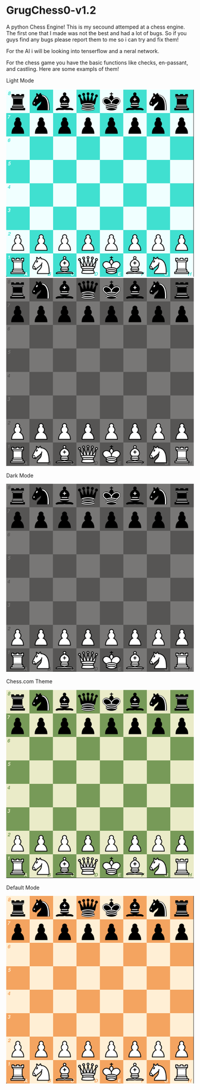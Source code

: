 # GrugChess0-v1.2
A python Chess Engine!
This is my secound attemped at a chess engine. The first one that I made was not the best and had a lot of bugs.
So if you guys find any bugs please report them to me so i can try and fix them!

For the AI i will be looking into tenserflow and a neral network.

For the chess game you have the basic functions like checks, en-passant, and castling. Here are some exampls of them!

Light Mode

![](src/images/github%20images/Screenshot%202022-09-02%20125816.png) ![](src/images/github%20images/Screenshot%202022-09-02%20125902.png)

Dark Mode

![](src/images/github%20images/Screenshot%202022-09-02%20125902.png)

Chess.com Theme

![](src/images/github%20images/Screenshot%202022-09-02%20125842.png)

Default Mode

![](src/images/github%20images/Screenshot%202022-09-02%20125917.png)


